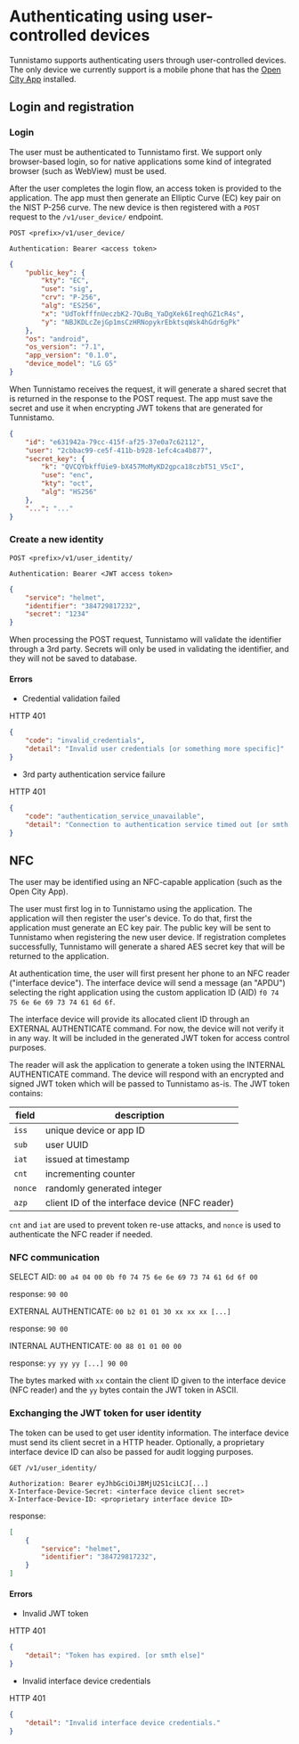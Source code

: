 # Authenticating using user-controlled devices

Tunnistamo supports authenticating users through user-controlled devices. The only device we currently support is a mobile phone that has the [Open City App](https://github.com/City-of-Helsinki/open-city-app) installed.

## Login and registration

### Login

The user must be authenticated to Tunnistamo first. We support only browser-based login, so for native applications some kind of integrated browser (such as WebView) must be used.

After the user completes the login flow, an access token is provided to the application. The app must then generate an Elliptic Curve (EC) key pair on the NIST P-256 curve. The new device is then registered with a `POST` request to the `/v1/user_device/` endpoint.

```
POST <prefix>/v1/user_device/

Authentication: Bearer <access token>
```

```json
{
    "public_key": {
        "kty": "EC",
        "use": "sig",
        "crv": "P-256",
        "alg": "ES256",
        "x": "UdTokfffnUeczbK2-7QuBq_YaDgXek6IreqhGZ1cR4s",
        "y": "NBJKDLcZejGp1msCzHRNopykrEbktsqWsk4hGdr6gPk"
    },
    "os": "android",
    "os_version": "7.1",
    "app_version": "0.1.0",
    "device_model": "LG G5"
}
```

When Tunnistamo receives the request, it will generate a shared secret that is returned in the response to the POST request. The app must save the secret and use it when encrypting JWT tokens that are generated for Tunnistamo.

```json
{
    "id": "e631942a-79cc-415f-af25-37e0a7c62112",
    "user": "2cbbac99-ce5f-411b-b928-1efc4ca4b877",
    "secret_key": {
        "k": "QVCQYbkffUie9-bX457MoMyKD2gpca18czbT51_V5cI",
        "use": "enc",
        "kty": "oct",
        "alg": "HS256"
    },
    "...": "..."
}
```

### Create a new identity

```
POST <prefix>/v1/user_identity/

Authentication: Bearer <JWT access token>
```

```json
{
    "service": "helmet",
    "identifier": "384729817232",
    "secret": "1234"
}
```

When processing the POST request, Tunnistamo will validate the identifier through a 3rd party. Secrets will only be used in validating the identifier, and they will not be saved to database.

#### Errors

- Credential validation failed

HTTP 401

```json
{
    "code": "invalid_credentials",
    "detail": "Invalid user credentials [or something more specific]"
}
```

- 3rd party authentication service failure

HTTP 401

```json
{
    "code": "authentication_service_unavailable",
    "detail": "Connection to authentication service timed out [or smth else]"
}
```

## NFC

The user may be identified using an NFC-capable application (such as the Open City App).

The user must first log in to Tunnistamo using the application. The application will then register the user's device. To do that, first the application must generate an EC key pair. The public key will be sent to Tunnistamo when registering the new user device. If registration completes successfully, Tunnistamo will generate a shared AES secret key that will be returned to the application.

At authentication time, the user will first present her phone to an NFC reader ("interface device"). The interface device will send a message (an "APDU") selecting the right application using the custom application ID (AID) `f0 74 75 6e 6e 69 73 74 61 6d 6f`.

The interface device will provide its allocated client ID through an EXTERNAL AUTHENTICATE command. For now, the device will not verify it in any way. It will be included in the generated JWT token for access control purposes.

The reader will ask the application to generate a token using the INTERNAL AUTHENTICATE command. The device will respond with an encrypted and signed JWT token which will be passed to Tunnistamo as-is. The JWT token contains:

| field   | description |
| ---     | ---         |
| `iss`   | unique device or app ID |
| `sub`   | user UUID   |
| `iat`   | issued at timestamp |
| `cnt`   | incrementing counter |
| `nonce` | randomly generated integer |
| `azp`   | client ID of the interface device (NFC reader) |

`cnt` and `iat` are used to prevent token re-use attacks, and `nonce` is used to authenticate the NFC reader if needed.

### NFC communication

SELECT AID:
`00 a4 04 00 0b f0 74 75 6e 6e 69 73 74 61 6d 6f 00`

response:
`90 00`

EXTERNAL AUTHENTICATE:
`00 b2 01 01 30 xx xx xx [...]`

response:
`90 00`

INTERNAL AUTHENTICATE:
`00 88 01 01 00 00`

response:
`yy yy yy [...] 90 00`

The bytes marked with `xx` contain the client ID given to the interface device (NFC reader) and the `yy` bytes contain the JWT token in ASCII.

### Exchanging the JWT token for user identity

The token can be used to get user identity information. The interface device must send its client secret in a HTTP header. Optionally, a proprietary interface device ID can also be passed for audit logging purposes.

```
GET /v1/user_identity/

Authorization: Bearer eyJhbGciOiJBMjU2S1ciLCJ[...]
X-Interface-Device-Secret: <interface device client secret>
X-Interface-Device-ID: <proprietary interface device ID>
```

response:

```json
[
    {
        "service": "helmet",
        "identifier": "384729817232",
    }
]
```

#### Errors

- Invalid JWT token

HTTP 401

```json
{
    "detail": "Token has expired. [or smth else]"
}
```

- Invalid interface device credentials

HTTP 401

```json
{
    "detail": "Invalid interface device credentials."
}
```
